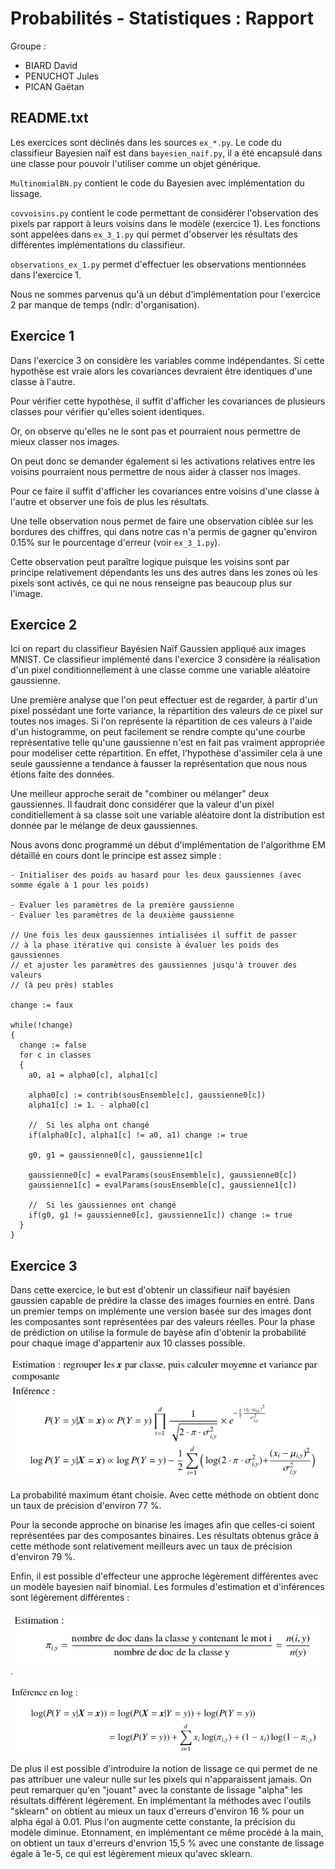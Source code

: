 # Probabilités - Statistiques : Rapport

Groupe :

- BIARD David
- PENUCHOT Jules
- PICAN Gaëtan

## README.txt

Les exercices sont déclinés dans les sources `ex_*.py`. Le code du classifieur Bayesien naïf est dans `bayesien_naif.py`, il a été encapsulé dans une classe pour pouvoir l'utiliser comme un objet générique.

`MultinomialBN.py` contient le code du Bayesien avec implémentation du lissage.

`covvoisins.py` contient le code permettant de considérer l'observation des pixels par rapport à leurs voisins dans le modèle (exercice 1). Les fonctions sont appelées dans `ex_3_1.py` qui permet d'observer les résultats des différentes implémentations du classifieur.

`observations_ex_1.py` permet d'effectuer les observations mentionnées dans l'exercice 1.

Nous ne sommes parvenus qu'à un début d'implémentation pour l'exercice 2 par manque de temps (ndlr: d'organisation).

## Exercice 1

Dans l'exercice 3 on considère les variables comme indépendantes. Si cette hypothèse est vraie alors les covariances devraient être identiques d'une classe à l'autre.

Pour vérifier cette hypothèse, il suffit d'afficher les covariances de plusieurs classes pour vérifier qu'elles soient identiques.

Or, on observe qu'elles ne le sont pas et pourraient nous permettre de mieux classer nos images.

On peut donc se demander également si les activations relatives entre les voisins pourraient nous permettre de nous aider à classer nos images.

Pour ce faire il suffit d'afficher les covariances entre voisins d'une classe à l'autre et observer une fois de plus les résultats.

Une telle observation nous permet de faire une observation ciblée sur les bordures des chiffres, qui dans notre cas n'a permis de gagner qu'environ 0.15% sur le pourcentage d'erreur (voir `ex_3_1.py`).

Cette observation peut paraître logique puisque les voisins sont par principe relativement dépendants les uns des autres dans les zones où les pixels sont activés, ce qui ne nous renseigne pas beaucoup plus sur l'image.

## Exercice 2

Ici on repart du classifieur Bayésien Naïf Gaussien appliqué aux images MNIST. Ce classifieur implémenté dans l'exercice 3 considère la réalisation d'un pixel conditionnellement à une classe comme une variable aléatoire gaussienne.

Une première analyse que l'on peut effectuer est de regarder, à partir d'un pixel possédant une forte variance, la répartition des valeurs de ce pixel sur toutes nos images. Si l'on représente la répartition de ces valeurs à l'aide d'un histogramme, on peut facilement se rendre compte qu'une courbe représentative telle qu'une gaussienne n'est en fait pas vraiment appropriée pour modéliser cette répartition. En effet, l'hypothèse d'assimiler cela à une seule gaussienne a tendance à fausser la représentation que nous nous étions faite des données.

Une meilleur approche serait de "combiner ou mélanger" deux gaussiennes. Il faudrait donc considérer que la valeur d'un pixel conditiellement à sa classe soit une variable aléatoire dont la distribution est donnée par le mélange de deux gaussiennes.

Nous avons donc programmé un début d'implémentation de l'algorithme EM détaillé en cours dont le principe est assez simple :

```
- Initialiser des poids au hasard pour les deux gaussiennes (avec somme égale à 1 pour les poids)

- Evaluer les paramètres de la première gaussienne
- Evaluer les paramètres de la deuxième gaussienne

// Une fois les deux gaussiennes intialisées il suffit de passer
// à la phase itérative qui consiste à évaluer les poids des gaussiennes
// et ajuster les paramètres des gaussiennes jusqu'à trouver des valeurs
// (à peu près) stables

change := faux

while(!change)
{
  change := false
  for c in classes
  {
    a0, a1 = alpha0[c], alpha1[c]

    alpha0[c] := contrib(sousEnsemble[c], gaussienne0[c])
    alpha1[c] := 1. - alpha0[c]

    //  Si les alpha ont changé
    if(alpha0[c], alpha1[c] != a0, a1) change := true

    g0, g1 = gaussienne0[c], gaussienne1[c]

    gaussienne0[c] = evalParams(sousEnsemble[c], gaussienne0[c])
    gaussienne1[c] = evalParams(sousEnsemble[c], gaussienne1[c])

    //  Si les gaussiennes ont changé
    if(g0, g1 != gaussienne0[c], gaussienne1[c]) change := true
  }
}
```

## Exercice 3

Dans cette exercice, le but est d'obtenir un classifieur naïf bayésien gaussien capable de prédire la classe des images fournies en entré. Dans un premier temps on implémente une version basée sur des images dont les composantes sont représentées par des valeurs réelles. Pour la phase de prédiction on utilise la formule de bayèse afin d'obtenir la probabilité pour chaque image d'appartenir aux 10 classes possible.

![Gaussian Naive Bayesian](./Gaussian_NB.png)

La probabilité maximum étant choisie. Avec cette méthode on obtient donc un taux de précision d'environ 77 %.

Pour la seconde approche on binarise les images afin que celles-ci soient représentées par des composantes binaires. Les résultats obtenus grâce à cette méthode sont relativement meilleurs avec un taux de précision d'environ 79 %.

Enfin, il est possible d'effecteur une approche légèrement différentes avec un modèle bayesien naïf binomial. Les formules d'estimation et d'inférences sont légèrement différentes :

![estimation](./estimation_MNB.png).

![inference](./inference_MNB.png)

De plus il est possible d'introduire la notion de lissage ce qui permet de ne pas attribuer une valeur nulle sur les pixels qui n'apparaissent jamais. On peut remarquer qu'en "jouant" avec la constante de lissage "alpha" les résultats différent légèrement. En implémentant la méthodes avec l'outils "sklearn" on obtient au mieux un taux d'erreurs d'environ 16 % pour un alpha égal à 0.01. Plus l'on augmente cette constante, la précision du modèle diminue.
Etonnament, en implémentant ce même procédé à la main, on obtient un taux d'erreurs d'envrion 15,5 % avec une constante de lissage égale à 1e-5, ce qui est légèrement mieux qu'avec sklearn.
